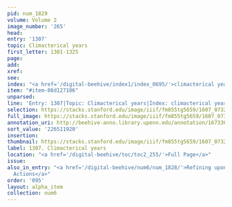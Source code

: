 ```yaml
---
pid: num_1829
volume: Volume 2
image_number: '265'
head:
entry: '1307'
topic: Climacterical years
first_letter: 1301-1325
page:
add:
xref:
see:
index: "<a href='/digital-beehive/index1/index_0695/'>climacterical years</a>"
item: "#item-86d127106"
unparsed:
line: 'Entry: 1307|Topic: Climacterical years|Index: climacterical years|#item-86d127106'
selection: https://stacks.stanford.edu/image/iiif/fm855tg5659/1607_0732/441,1920,2798,230/full/0/default.jpg
full_image: https://stacks.stanford.edu/image/iiif/fm855tg5659/1607_0732/full/full/0/default.jpg
annotation_uri: http://beehive-anno.library.upenn.edu/annotation/1673361936847
sort_value: '226511920'
insertion:
thumbnail: https://stacks.stanford.edu/image/iiif/fm855tg5659/1607_0732/441,1920,600,180/250,/0/default.jpg
label: 1307. Climacterical years
location: "<a href='/digital-beehive/toc/toc2_255/'>Full Page</a>"
issue:
also_in_entry: "<a href='/digital-beehive/num6/num_1828/'>Refining upon other Mens'
  Actions</a>"
order: '095'
layout: alpha_item
collection: num6
---
```

